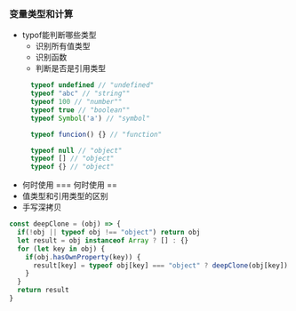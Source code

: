 ### 变量类型和计算
- typof能判断哪些类型
  + 识别所有值类型
  + 识别函数
  + 判断是否是引用类型
  ```js
    typeof undefined // "undefined"
    typeof "abc" // "string""
    typeof 100 // "number""
    typeof true // "boolean""
    typeof Symbol('a') // "symbol"

    typeof funcion() {} // "function"

    typeof null // "object"
    typeof [] // "object"
    typeof {} // "object"

  ```
- 何时使用 === 何时使用 ==
- 值类型和引用类型的区别
- 手写深拷贝
```js
const deepClone = (obj) => {
  if(!obj || typeof obj !== "object") return obj
  let result = obj instanceof Array ? [] : {}
  for (let key in obj) {
    if(obj.hasOwnProperty(key)) {
      result[key] = typeof obj[key] === "object" ? deepClone(obj[key]) : obj[key]
    }
  }
  return result
}
```